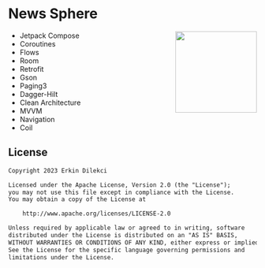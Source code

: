 # News Sphere


<img src="https://raw.githubusercontent.com/erkindil/GithubRepositoryEdit/main/News%20Sphere.gif" align="right" width="165">

- Jetpack Compose
- Coroutines
- Flows
- Room
- Retrofit
- Gson
- Paging3
- Dagger-Hilt
- Clean Architecture
- MVVM
- Navigation
- Coil


## License
```xml
Copyright 2023 Erkin Dilekci

Licensed under the Apache License, Version 2.0 (the "License");
you may not use this file except in compliance with the License.
You may obtain a copy of the License at

    http://www.apache.org/licenses/LICENSE-2.0

Unless required by applicable law or agreed to in writing, software
distributed under the License is distributed on an "AS IS" BASIS,
WITHOUT WARRANTIES OR CONDITIONS OF ANY KIND, either express or implied.
See the License for the specific language governing permissions and
limitations under the License.
```
